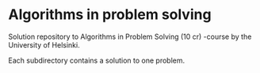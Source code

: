 # Algorithms in problem solving
Solution repository to Algorithms in Problem Solving (10 cr) -course by the University of Helsinki.

Each subdirectory contains a solution to one problem.